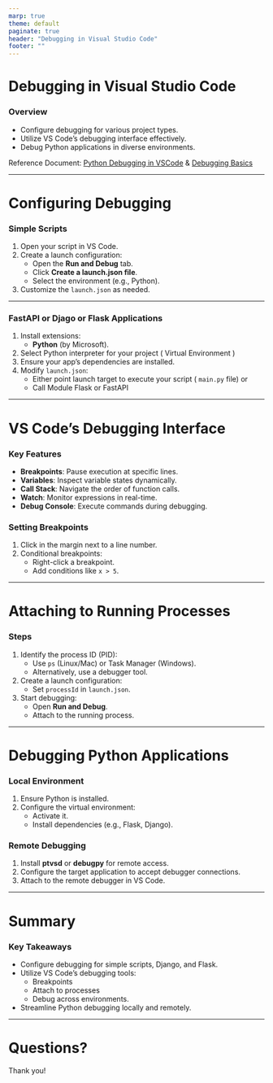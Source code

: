 ```yaml
---
marp: true
theme: default
paginate: true
header: "Debugging in Visual Studio Code"
footer: ""
---
```


# Debugging in Visual Studio Code

### Overview
- Configure debugging for various project types.
- Utilize VS Code’s debugging interface effectively.
- Debug Python applications in diverse environments.

Reference Document: [Python Debugging in VSCode](https://code.visualstudio.com/docs/python/debugging) & [Debugging Basics](https://code.visualstudio.com/docs/editor/debugging)

---

# Configuring Debugging

### Simple Scripts
1. Open your script in VS Code.
2. Create a launch configuration:
   - Open the **Run and Debug** tab.
   - Click **Create a launch.json file**.
   - Select the environment (e.g., Python).
3. Customize the `launch.json` as needed.

---

### FastAPI or Djago or Flask Applications
1. Install extensions:
   - **Python** (by Microsoft).
2. Select Python interpreter for your project ( Virtual Environment )
3. Ensure your app’s dependencies are installed.
4. Modify `launch.json`:
   - Either point launch target to execute your script ( `main.py` file) 
   or
   - Call Module Flask or FastAPI

---

# VS Code’s Debugging Interface

### Key Features
- **Breakpoints**: Pause execution at specific lines.
- **Variables**: Inspect variable states dynamically.
- **Call Stack**: Navigate the order of function calls.
- **Watch**: Monitor expressions in real-time.
- **Debug Console**: Execute commands during debugging.

### Setting Breakpoints
1. Click in the margin next to a line number.
2. Conditional breakpoints:
   - Right-click a breakpoint.
   - Add conditions like `x > 5`.

---

# Attaching to Running Processes

### Steps
1. Identify the process ID (PID):
   - Use `ps` (Linux/Mac) or Task Manager (Windows).
   - Alternatively, use a debugger tool.
2. Create a launch configuration:
   - Set `processId` in `launch.json`.
3. Start debugging:
   - Open **Run and Debug**.
   - Attach to the running process.

---

# Debugging Python Applications

### Local Environment
1. Ensure Python is installed.
2. Configure the virtual environment:
   - Activate it.
   - Install dependencies (e.g., Flask, Django).

### Remote Debugging
1. Install **ptvsd** or **debugpy** for remote access.
2. Configure the target application to accept debugger connections.
3. Attach to the remote debugger in VS Code.

---

# Summary

### Key Takeaways
- Configure debugging for simple scripts, Django, and Flask.
- Utilize VS Code’s debugging tools:
  - Breakpoints
  - Attach to processes
  - Debug across environments.
- Streamline Python debugging locally and remotely.

---

# Questions?

Thank you!
